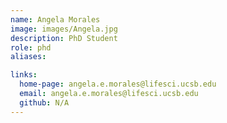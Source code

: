 ```yaml
---
name: Angela Morales
image: images/Angela.jpg
description: PhD Student
role: phd
aliases:

links:
  home-page: angela.e.morales@lifesci.ucsb.edu
  email: angela.e.morales@lifesci.ucsb.edu
  github: N/A
---
```




